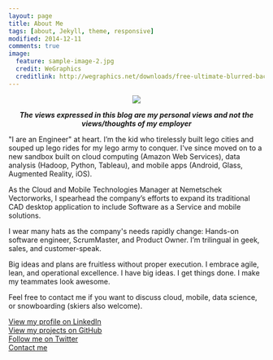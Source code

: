 ```yaml
---
layout: page
title: About Me
tags: [about, Jekyll, theme, responsive]
modified: 2014-12-11
comments: true
image:
  feature: sample-image-2.jpg
  credit: WeGraphics
  creditlink: http://wegraphics.net/downloads/free-ultimate-blurred-background-pack/
---
```


<p align="center">
  <img src="https://avatars1.githubusercontent.com/u/5458997">
</p>

<p align="center">
    <strong><em>The views expressed in this blog are my personal views and not the views/thoughts of my employer</em></strong>
</p>

"I are an Engineer" at heart. I’m the kid who tirelessly built lego cities and souped up lego rides for my lego army to conquer. I've since moved on to a new sandbox built on cloud computing (Amazon Web Services), data analysis (Hadoop, Python, Tableau), and mobile apps (Android, Glass, Augmented Reality, iOS).

As the Cloud and Mobile Technologies Manager at Nemetschek Vectorworks, I spearhead the company’s efforts to expand its traditional CAD desktop application to include Software as a Service and mobile solutions.

I wear many hats as the company's needs rapidly change: Hands-on software engineer, ScrumMaster, and Product Owner. I’m trilingual in geek, sales, and customer-speak.

Big ideas and plans are fruitless without proper execution. I embrace agile, lean, and operational excellence. I have big ideas. I get things done. I make my teammates look awesome.

Feel free to contact me if you want to discuss cloud, mobile, data science, or snowboarding (skiers also welcome).

[View my profile on LinkedIn](http://www.linkedin.com/in/donnemartin)
<br/>
[View my projects on GitHub](https://github.com/donnemartin)
<br/>
[Follow me on Twitter](https://twitter.com/donne_martin)
<br/>
[Contact me](donne.martin@gmail.com)

